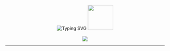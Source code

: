 <p align="center">
  <img src="https://readme-typing-svg.herokuapp.com?font=Irish+Grover&size=40&pause=1000&width=320&height=60&lines=Saragih+Jabinsar" alt="Typing SVG">
  <img src="https://media.tenor.com/cLwPGk0As8YAAAAi/reaver-ep5spray-gd_dhi-k.gif" width="80">

  <br>
  <br>
  
  <img src="https://count.getloli.com/@SaragihJabinsar?name=SaragihJabinsar&theme=booru-lewd&padding=5&offset=0&align=center&scale=1&pixelated=1&darkmode=auto">
</p>


---

